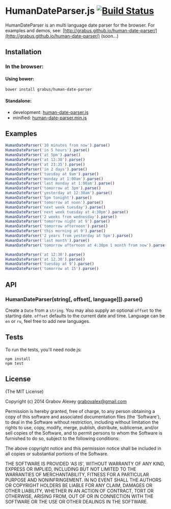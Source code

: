 # HumanDateParser.js [![Build Status](https://travis-ci.org/grabus/human-date-parser.svg?branch=master)](https://travis-ci.org/grabus/human-date-parser)

HumanDateParser is an multi language date parser for the browser. For examples and demos, see: [http://grabus.github.io/human-date-parser/](http://grabus.github.io/human-date-parser/) (soon...)

## Installation

### In the browser:

#### Using bower:

    bower install grabus/human-date-parser

#### Standalone:

* development: [human-date-parser.js](https://raw.github.com/grabus/human-date-parser/master/build/human-date-parser.js)
* minified: [human-date-parser.min.js](https://raw.github.com/grabus/human-date-parser/master/build/human-date-parser.min.js)

## Examples

```js
HumanDateParser('10 minutes from now').parse()
HumanDateParser('in 5 hours').parse()
HumanDateParser('at 5pm').parse()
HumanDateParser('at 12:30').parse()
HumanDateParser('at 23:35').parse()
HumanDateParser('in 2 days').parse()
HumanDateParser('tuesday at 9am').parse()
HumanDateParser('monday at 1:00am').parse()
HumanDateParser('last monday at 1:00am').parse()
HumanDateParser('tomorrow at 3pm').parse()
HumanDateParser('yesterday at 12:30am').parse()
HumanDateParser('5pm tonight').parse()
HumanDateParser('tomorrow at noon').parse()
HumanDateParser('next week tuesday').parse()
HumanDateParser('next week tuesday at 4:30pm').parse()
HumanDateParser('2 weeks from wednesday').parse()
HumanDateParser('tomorrow night at 9').parse()
HumanDateParser('tomorrow afternoon').parse()
HumanDateParser('this morning at 9').parse()
HumanDateParser('2 years from yesterday at 5pm').parse()
HumanDateParser('last month').parse()
HumanDateParser('tomorrow afternoon at 4:30pm 1 month from now').parse()

HumanDateParser('at 12:30').parse()
HumanDateParser('at 12.30').parse()
HumanDateParser('tuesday at 9').parse()
HumanDateParser('tomorrow at 15').parse()
```

## API

### HumanDateParser(string[, offset[, language]]).parse()

Create a `Date` from a `string`. You may also supply an optional `offset` to the starting date. `offset` defaults to the current date and time.
Language can be `en` or `ru`, feel free to add new languages.

## Tests

To run the tests, you'll need node.js:

    npm install
    npm test


## License

(The MIT License)

Copyright (c) 2014 Grabov Alexey <grabovalex@gmail.com>

Permission is hereby granted, free of charge, to any person obtaining a copy of this software and associated documentation files (the 'Software'), to deal in the Software without restriction, including without limitation the rights to use, copy, modify, merge, publish, distribute, sublicense, and/or sell copies of the Software, and to permit persons to whom the Software is furnished to do so, subject to the following conditions:

The above copyright notice and this permission notice shall be included in all copies or substantial portions of the Software.

THE SOFTWARE IS PROVIDED 'AS IS', WITHOUT WARRANTY OF ANY KIND, EXPRESS OR IMPLIED, INCLUDING BUT NOT LIMITED TO THE WARRANTIES OF MERCHANTABILITY, FITNESS FOR A PARTICULAR PURPOSE AND NONINFRINGEMENT. IN NO EVENT SHALL THE AUTHORS OR COPYRIGHT HOLDERS BE LIABLE FOR ANY CLAIM, DAMAGES OR OTHER LIABILITY, WHETHER IN AN ACTION OF CONTRACT, TORT OR OTHERWISE, ARISING FROM, OUT OF OR IN CONNECTION WITH THE SOFTWARE OR THE USE OR OTHER DEALINGS IN THE SOFTWARE.
